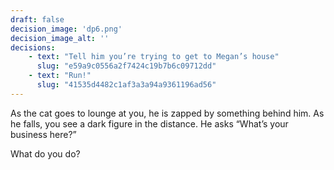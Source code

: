 ```yaml
---
draft: false
decision_image: 'dp6.png'
decision_image_alt: ''
decisions:
    - text: "Tell him you’re trying to get to Megan’s house"
      slug: "e59a9c0556a2f7424c19b7b6c09712dd"
    - text: "Run!"
      slug: "41535d4482c1af3a3a94a9361196ad56"
---
```

As the cat goes to lounge at you, he is zapped by something behind him. As he falls, you see a dark figure in the distance. He asks “What’s your business here?”

What do you do?